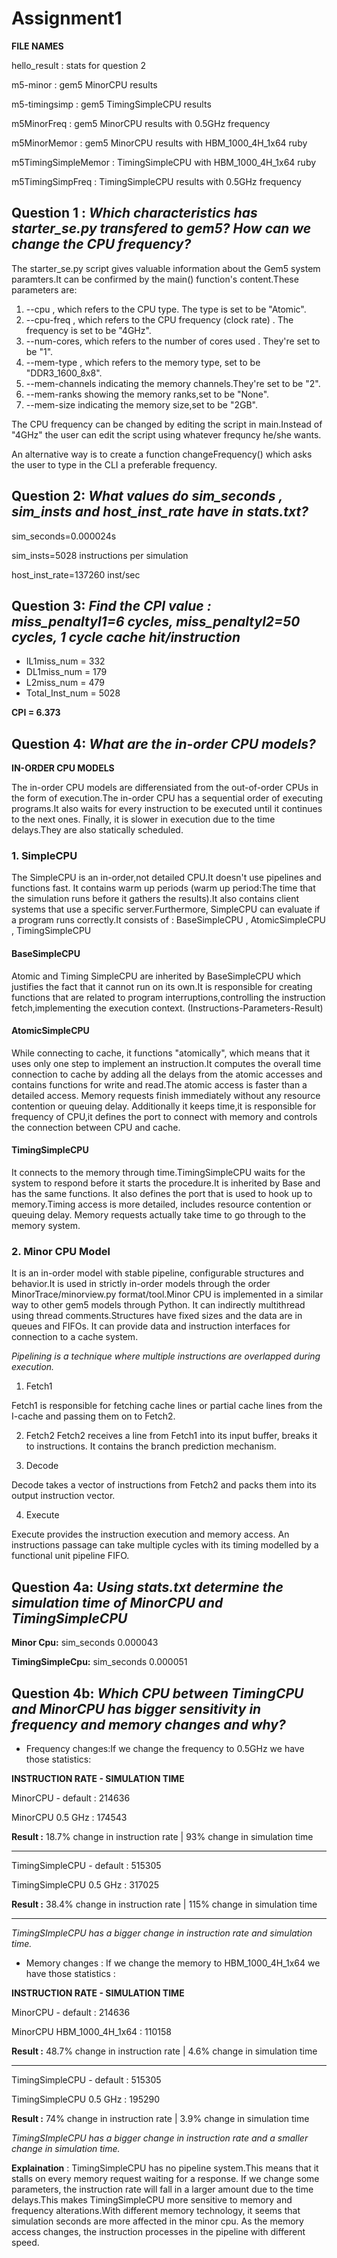 # Assignment1




**FILE NAMES**

hello_result : stats for question 2

m5-minor : gem5 MinorCPU results

m5-timingsimp : gem5 TimingSimpleCPU results

m5MinorFreq : gem5 MinorCPU results with 0.5GHz frequency 

m5MinorMemor : gem5 MinorCPU results with HBM_1000_4H_1x64 ruby

m5TimingSimpleMemor : TimingSimpleCPU with HBM_1000_4H_1x64 ruby

m5TimingSimpFreq : TimingSimpleCPU results with 0.5GHz frequency 





## Question 1 : *Which characteristics has starter_se.py transfered to gem5? How can we change the CPU  frequency?*


The starter_se.py script gives valuable information about the Gem5 system paramters.It can be confirmed by the main() function's content.These parameters are:

1. --cpu , which refers to the CPU type. The type is set to be "Atomic".
2. --cpu-freq , which refers to the CPU frequency (clock rate) . The frequency is set to be "4GHz".
3. --num-cores, which refers to the number of cores used . They're set to be "1".
4. --mem-type , which refers to the memory type, set to be "DDR3_1600_8x8".
5. --mem-channels indicating the memory channels.They're set to be "2".
6. --mem-ranks showing the memory ranks,set to be "None".
7. --mem-size indicating the memory size,set to be "2GB".


The CPU frequency can be changed by editing the script in main.Instead of "4GHz" the user can edit the script using whatever frequncy he/she wants.

An alternative way is to create a function changeFrequency() which asks the user to type in the CLI a preferable frequency.



## Question 2: *What values do sim_seconds , sim_insts and host_inst_rate have in stats.txt?*

sim_seconds=0.000024s

sim_insts=5028 instructions per simulation

host_inst_rate=137260 inst/sec



## Question 3: *Find the CPI value : miss_penaltyl1=6 cycles,  miss_penaltyl2=50 cycles, 1 cycle cache hit/instruction*

- IL1miss_num = 332
- DL1miss_num = 179
- L2miss_num = 479
- Total_Inst_num = 5028

 **CPI = 6.373**



## Question 4: *What are the in-order CPU models?*


**IN-ORDER CPU MODELS**


The in-order CPU models are differensiated from the out-of-order CPUs in the form of execution.The in-order CPU  has a sequential order of executing programs.It also waits for every instruction to be executed until it continues to the next ones. Finally, it is slower in execution due to the time delays.They are also statically scheduled.  


### 1. SimpleCPU

The SimpleCPU is an in-order,not detailed CPU.It doesn't use pipelines and functions fast. It contains warm up periods (warm up period:The time that the simulation runs before it gathers the results).It also contains client systems that use a specific server.Furthermore, SimpleCPU can evaluate if a program runs correctly.It consists of :
BaseSimpleCPU , AtomicSimpleCPU , TimingSimpleCPU


#### BaseSimpleCPU
 
Atomic and Timing SimpleCPU are inherited by BaseSimpleCPU which justifies the fact that it cannot run on its own.It is responsible for creating functions that are related to program interruptions,controlling the instruction fetch,implementing the execution context. (Instructions-Parameters-Result)


#### AtomicSimpleCPU

While connecting to cache, it functions "atomically", which means that it uses only one step to implement an instruction.It computes the overall time connection to cache by adding all the delays from the atomic accesses and contains functions for write and read.The atomic access is faster than a detailed access. Memory requests finish immediately without any resource contention or queuing delay.
Additionally it keeps time,it is responsible for frequency of CPU,it defines the port to connect with memory and controls the connection between CPU and cache.  


#### TimingSimpleCPU
It connects to the memory through time.TimingSimpleCPU waits for the system to respond before it starts the procedure.It is inherited by Base and has the same functions. It also defines the port that is used to hook up to memory.Timing access is more detailed, includes resource contention or queuing delay.
Memory requests actually take time to go through to the memory system.



### 2. Minor CPU Model
It is an in-order model with stable pipeline, configurable structures and behavior.It is used in strictly in-order models through the order MinorTrace/minorview.py format/tool.Minor CPU is implemented in a similar way to other gem5 models through Python. It can indirectly multithread using thread comments.Structures have fixed sizes and the data are in queues and FIFOs.
It can provide data and instruction interfaces for connection to a cache system.

*Pipelining is a technique where multiple instructions are overlapped during execution.*

1. Fetch1

Fetch1 is responsible for fetching cache lines or partial cache lines from the I-cache and passing them on to Fetch2.

2. Fetch2
Fetch2 receives a line from Fetch1 into its input buffer, breaks it to instructions. It contains the branch prediction mechanism.

3. Decode 

Decode takes a vector of instructions from Fetch2 and packs them into its output instruction vector.


4. Execute 

Execute provides the instruction execution and memory access. An instructions passage can take multiple cycles with its timing modelled by a functional unit pipeline FIFO.

## Question 4a: *Using stats.txt determine the simulation time of MinorCPU and TimingSimpleCPU*

   **Minor Cpu:**
   sim_seconds 0.000043

   **TimingSimpleCpu:**
   sim_seconds 0.000051


## Question 4b: *Which CPU between TimingCPU and MinorCPU has bigger sensitivity in frequency and memory changes and why?*

- Frequency changes:If we change the frequency to 0.5GHz we have those statistics:



**INSTRUCTION RATE - SIMULATION TIME**

MinorCPU - default : 214636   

MinorCPU 0.5 GHz :   174543

**Result :** 18.7% change in instruction rate | 93% change in simulation time 

-------------------------------------------------------------------------



TimingSimpleCPU - default : 515305

TimingSimpleCPU 0.5 GHz : 317025

**Result :** 38.4% change in instruction rate | 115% change in simulation time 

----------------------------------------------------------------------------


*TimingSImpleCPU has a bigger change in instruction rate and simulation time.*



- Memory changes : If we change the memory to HBM_1000_4H_1x64  we have those statistics : 



**INSTRUCTION RATE - SIMULATION TIME**

MinorCPU - default : 214636

MinorCPU  HBM_1000_4H_1x64 :  110158

**Result :** 48.7% change in instruction rate | 4.6% change in simulation time 

---------------------------------------------------------------------------



TimingSimpleCPU - default : 515305

TimingSimpleCPU 0.5 GHz : 195290

**Result :** 74% change in instruction rate | 3.9% change in simulation time 



*TimingSImpleCPU has a bigger change in instruction rate and a smaller change in simulation time.*



**Explaination** : TimingSimpleCPU has no pipeline system.This means that it stalls on every memory request waiting for a response. If we change some parameters, the instruction rate will fall in a larger amount due to the time delays.This makes TimingSimpleCPU more sensitive to memory and frequency alterations.With different memory technology, it seems that simulation seconds are more affected in the minor cpu. As the memory access changes, the instruction processes in the pipeline with different speed.












